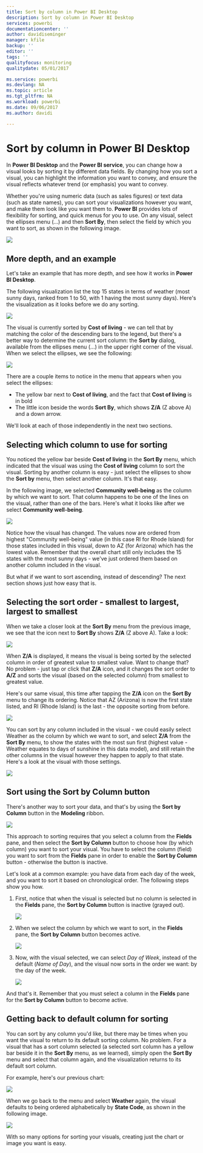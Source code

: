 ```yaml
---
title: Sort by column in Power BI Desktop
description: Sort by column in Power BI Desktop
services: powerbi
documentationcenter: ''
author: davidiseminger
manager: kfile
backup: ''
editor: ''
tags: ''
qualityfocus: monitoring
qualitydate: 05/01/2017

ms.service: powerbi
ms.devlang: NA
ms.topic: article
ms.tgt_pltfrm: NA
ms.workload: powerbi
ms.date: 09/06/2017
ms.author: davidi

---
```

# Sort by column in Power BI Desktop
In **Power BI Desktop** and the **Power BI service**, you can change how a visual looks by sorting it by different data fields. By changing how you sort a visual, you can highlight the information you want to convey, and ensure the visual reflects whatever trend (or emphasis) you want to convey.

Whether you're using numeric data (such as sales figures) or text data (such as state names), you can sort your visualizations however you want, and make them look like you want them to.  **Power BI** provides lots of flexibility for sorting, and quick menus for you to use. On any visual, select the ellipses menu (...) and then **Sort By**, then select the field by which you want to sort, as shown in the following image.

![](media/desktop-sort-by-column/sortbycolumn_2.png)

## More depth, and an example
Let's take an example that has more depth, and see how it works in **Power BI Desktop**.

The following visualization list the top 15 states in terms of weather (most sunny days, ranked from 1 to 50, with 1 having the most sunny days). Here's the visualization as it looks before we do any sorting.

![](media/desktop-sort-by-column/sortbycolumn_1.png)

The visual is currently sorted by **Cost of living** - we can tell that by matching the color of the descending bars to the legend, but there's a better way to determine the current sort column: the **Sort by** dialog, available from the ellipses menu (...) in the upper right corner of the visual. When we select the ellipses, we see the following:

![](media/desktop-sort-by-column/sortbycolumn_2.png)

There are a couple items to notice in the menu that appears when you select the ellipses:

* The yellow bar next to **Cost of living**, and the fact that **Cost of living** is in bold
* The little icon beside the words **Sort By**, which shows **Z/A** (Z above A) and a down arrow.

We'll look at each of those independently in the next two sections.

## Selecting which column to use for sorting
You noticed the yellow bar beside **Cost of living** in the **Sort By** menu, which indicated that the visual was using the **Cost of living** column to sort the visual. Sorting by another column is easy - just select the ellipses to show the **Sort by** menu, then select another column. It's that easy.

In the following image, we selected **Community well-being** as the column by which we want to sort. That column happens to be one of the lines on the visual, rather than one of the bars. Here's what it looks like after we select **Community well-being**.

![](media/desktop-sort-by-column/sortbycolumn_3.png)

Notice how the visual has changed. The values now are ordered from highest "Community well-being" value (in this case RI for Rhode Island) for those states included in this visual, down to AZ (for Arizona) which has the lowest value. Remember that the overall chart still only includes the 15 states with the most sunny days - we've just ordered them based on another column included in the visual.

But what if we want to sort ascending, instead of descending? The next section shows just how easy that is.

## Selecting the sort order - smallest to largest, largest to smallest
When we take a closer look at the **Sort By** menu from the previous image, we see that the icon next to **Sort By** shows **Z/A** (Z above A). Take a look:

![](media/desktop-sort-by-column/sortbycolumn_4.png)

When **Z/A** is displayed, it means the visual is being sorted by the selected column in order of greatest value to smallest value. Want to change that? No problem - just tap or click that **Z/A** icon, and it changes the sort order to **A/Z** and sorts the visual (based on the selected column) from smallest to greatest value.

Here's our same visual, this time after tapping the **Z/A** icon on the **Sort By** menu to change its ordering. Notice that AZ (Arizona) is now the first state listed, and RI (Rhode Island) is the last - the opposite sorting from before.

![](media/desktop-sort-by-column/sortbycolumn_5.png)

You can sort by any column included in the visual - we could easily select Weather as the column by which we want to sort, and select **Z/A** from the **Sort By** menu, to show the states with the most sun first (highest value - Weather equates to days of sunshine in this data model), and still retain the other columns in the visual however they happen to apply to that state. Here's a look at the visual with those settings.

![](media/desktop-sort-by-column/sortbycolumn_6.png)

## Sort using the Sort by Column button
There's another way to sort your data, and that's by using the **Sort by Column** button in the **Modeling** ribbon.

![](media/desktop-sort-by-column/sortbycolumn_8.png)

This approach to sorting requires that you select a column from the **Fields** pane, and then select the **Sort by Column** button to choose how (by which column) you want to sort your visual. You have to select the column (field) you want to sort from the **Fields** pane in order to enable the **Sort by Column** button - otherwise the button is inactive.

Let's look at a common example: you have data from each day of the week, and you want to sort it based on chronological order. The following steps show you how.

1. First, notice that when the visual is selected but no column is selected in the **Fields** pane, the **Sort by Column** button is inactive (grayed out).
   
   ![](media/desktop-sort-by-column/sortbycolumn_9a.png)
2. When we select the column by which we want to sort, in the **Fields** pane, the **Sort by Column** button becomes active.
   
   ![](media/desktop-sort-by-column/sortbycolumn_10.png)
3. Now, with the visual selected, we can select *Day of Week*, instead of the default (*Name of Day*), and the visual now sorts in the order we want: by the day of the week.
   
   ![](media/desktop-sort-by-column/sortbycolumn_11.png)

And that's it. Remember that you must select a column in the **Fields** pane for the **Sort by Column** button to become active.

## Getting back to default column for sorting
You can sort by any column you'd like, but there may be times when you want the visual to return to its default sorting column. No problem. For a visual that has a sort column selected (a selected sort column has a yellow bar beside it in the **Sort By** menu, as we learned), simply open the **Sort By** menu and select that column again, and the visualization returns to its default sort column.

For example, here's our previous chart:

![](media/desktop-sort-by-column/sortbycolumn_6.png)

When we go back to the menu and select **Weather** again, the visual defaults to being ordered alphabetically by **State Code**, as shown in the following image.

![](media/desktop-sort-by-column/sortbycolumn_7.png)

With so many options for sorting your visuals, creating just the chart or image you want is easy.

